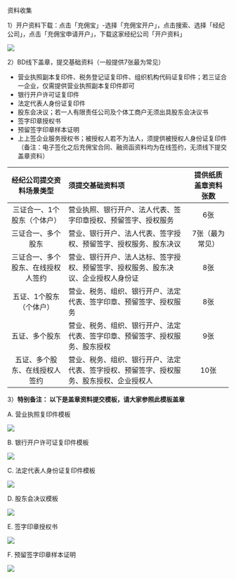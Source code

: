资料收集

1）开户资料下载：点击「充佣宝」-选择「充佣宝开户」，点击搜索、选择「经纪公司」，点击「充佣宝申请开户」，下载这家经纪公司「开户资料」

![](/3/开户申请3)

2）BD线下盖章，提交基础资料（一般提供7张最为常见）

* 营业执照副本复印件、税务登记证复印件、组织机构代码证复印件；若三证合一企业，仅需提供营业执照副本复印件即可
* 银行开户许可证复印件
* 法定代表人身份证复印件
* 股东会决议；若一人有限责任公司及个体工商户无须出具股东会决议书
* 签字印章授权书
* 预留签字印章样本证明
* 上上签企业服务授权书；被授权人若不为法人，须提供被授权人身份证复印件（备注：电子签化之后充佣宝合同、融资函资料均为在线签约，无须线下提交盖章资料）

| 经纪公司提交资料场景类型 | 须提交基础资料项 | 提供纸质盖章资料张数 |
| :---: | :--- | :---: |
| 三证合一、1个股东（个体户） | 营业执照、银行开户、法人代表、签字印章授权、预留签字、授权服务 | 6张 |
| 三证合一、多个股东 | 营业、银行开户、法人代表、签字授权、预留签字、授权服务、股东决议 | 7张（最为常见） |
| 三证合一、多个股东、在线授权人签约 | 营业、银行开户、法人达标、签字授权、预留签字、授权服务、股东决议、企业授权人身份证 | 8张 |
| 五证、1个股东（个体户） | 营业、税务、组织、银行开户、法定代表、签字印章、预留签字、授权服务 | 8张 |
| 五证、多个股东 | 营业、税务、组织、银行开户、法定代表、签字印章、预留签字、授权服务、股东授权 | 9张 |
| 五证、多个股东、在线授权人签约 | 营业、税务、组织、银行开户、法定代表、签字授权、预留签字、授权服务、股东授权、企业授权人 | 10张 |

3）**特别备注： 以下是盖章资料提交模板，请大家参照此模板盖章**

A. 营业执照复印件模板

![](/assets/1import.png)

B. 银行开户许可证复印件模板

![](/1/资料1)

C. 法定代表人身份证复印件模板

![](/assets/impo1234rt.png)

D. 股东会决议模板

![](/assets/import.png1)

E. 签字印章授权书

![](/assets/import.png2)

F. 预留签字印章样本证明

![](/assets/import.png5)

